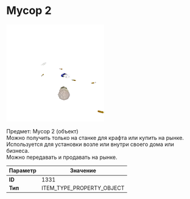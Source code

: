 # Мусор 2

![Item Image](../img/1331.webp?raw=true)

Предмет: Мусор 2 (объект)<br>Можно получить только на станке для крафта или купить на рынке.<br>Используется для установки возле или внутри своего дома или бизнеса.<br>Можно передавать и продавать на рынке.


| Параметр | Значение |
|----------|----------|
| **ID** | 1331 |
| **Тип** | ITEM_TYPE_PROPERTY_OBJECT |

